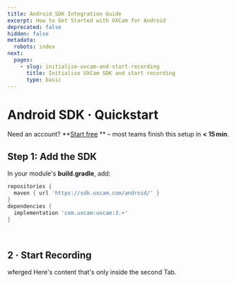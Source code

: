 ```yaml
---
title: Android SDK Integration Guide
excerpt: How to Get Started with UXCam for Android
deprecated: false
hidden: false
metadata:
  robots: index
next:
  pages:
    - slug: initialise-uxcam-and-start-recording
      title: Initialise UXCam SDK and start recording
      type: basic
---
```

# Android SDK · Quickstart

<GitHubCallout type="note">Need an account? \*\*[Start free](/signup)   \*\* – most teams finish this setup in **\< 15 min**.</GitHubCallout>

## Step 1: Add the SDK

In your module's **build.gradle**, add:

```groovy build.gradle (app)
repositories {
  maven { url 'https://sdk.uxcam.com/android/' }
}
dependencies {
  implementation 'com.uxcam:uxcam:3.+'
}
```

<br />

## 2 · Start Recording

<Tabs>
  <Tab title="Kotlin">
wferged
  </Tab>

  <Tab title="Java">
    Here's content that's only inside the second Tab.
  </Tab>
</Tabs>